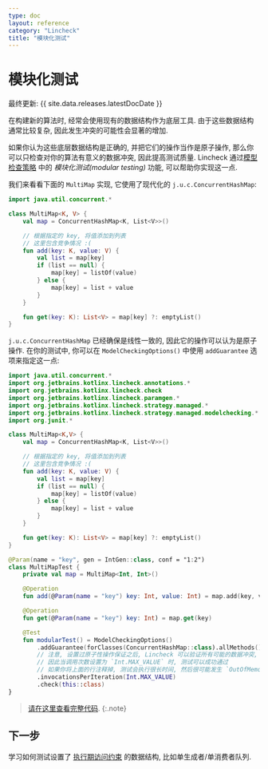 ```yaml
---
type: doc
layout: reference
category: "Lincheck"
title: "模块化测试"
---
```


# 模块化测试

最终更新: {{ site.data.releases.latestDocDate }}

在构建新的算法时, 经常会使用现有的数据结构作为底层工具.
由于这些数据结构通常比较复杂, 因此发生冲突的可能性会显著的增加.

如果你认为这些底层数据结构是正确的, 并把它们的操作当作是原子操作, 那么你可以只检查对你的算法有意义的数据冲突, 因此提高测试质量.
Lincheck 通过[模型检查策略](testing-strategies.html#model-checking) 中的 _模块化测试(modular testing)_ 功能,
可以帮助你实现这一点.

我们来看看下面的 `MultiMap` 实现, 它使用了现代化的 `j.u.c.ConcurrentHashMap`:

```kotlin
import java.util.concurrent.*

class MultiMap<K, V> {
    val map = ConcurrentHashMap<K, List<V>>()

    // 根据指定的 key, 将值添加到列表 
    // 这里包含竞争情况 :(
    fun add(key: K, value: V) {
        val list = map[key]
        if (list == null) {
            map[key] = listOf(value)
        } else {
            map[key] = list + value
        }
    }

    fun get(key: K): List<V> = map[key] ?: emptyList()
}
```

`j.u.c.ConcurrentHashMap` 已经确保是线性一致的, 因此它的操作可以认为是原子操作. 
在你的测试中, 你可以在 `ModelCheckingOptions()` 中使用 `addGuarantee` 选项来指定这一点:

```kotlin
import java.util.concurrent.*
import org.jetbrains.kotlinx.lincheck.annotations.*
import org.jetbrains.kotlinx.lincheck.check
import org.jetbrains.kotlinx.lincheck.paramgen.*
import org.jetbrains.kotlinx.lincheck.strategy.managed.*
import org.jetbrains.kotlinx.lincheck.strategy.managed.modelchecking.*
import org.junit.*

class MultiMap<K,V> {
    val map = ConcurrentHashMap<K, List<V>>()

    // 根据指定的 key, 将值添加到列表 
    // 这里包含竞争情况 :(
    fun add(key: K, value: V) {
        val list = map[key]
        if (list == null) {
            map[key] = listOf(value)
        } else {
            map[key] = list + value
        }
    }

    fun get(key: K): List<V> = map[key] ?: emptyList()
}

@Param(name = "key", gen = IntGen::class, conf = "1:2")
class MultiMapTest {
    private val map = MultiMap<Int, Int>()

    @Operation
    fun add(@Param(name = "key") key: Int, value: Int) = map.add(key, value)

    @Operation
    fun get(@Param(name = "key") key: Int) = map.get(key)

    @Test
    fun modularTest() = ModelCheckingOptions()
        .addGuarantee(forClasses(ConcurrentHashMap::class).allMethods().treatAsAtomic())
        // 注意, 设置过原子性操作保证之后, Lincheck 可以验证所有可能的数据冲突,
        // 因此当调用次数设置为 `Int.MAX_VALUE` 时, 测试可以成功通过
        // 如果你将上面的行注释掉, 测试会执行很长时间, 然后很可能发生 `OutOfMemoryError` 错误而失败.
        .invocationsPerIteration(Int.MAX_VALUE)
        .check(this::class)
}
```

> [请在这里查看完整代码](https://github.com/Kotlin/kotlinx-lincheck/blob/guide/src/jvm/test/org/jetbrains/kotlinx/lincheck/test/guide/MultiMapTest.kt).
{:.note}

## 下一步

学习如何测试设置了 [执行期访问约束](constraints.html) 的数据结构, 
比如单生成者/单消费者队列.
